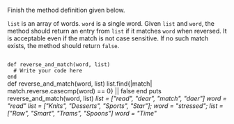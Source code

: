 Finish the method definition given below.

`list` is an array of words. `word` is a single word. Given `list` and `word`, the method should return an entry from `list` if it matches `word` when reversed. It is acceptable even if the match is not case sensitive. If no such match exists, the method should return `false`.


<codeblock language="ruby" type="exercise" testMode="multipleInput">
<code>
def reverse_and_match(word, list)
  # Write your code here
end
</code>

<solution>
def reverse_and_match(word, list)
  list.find{|match| match.reverse.casecmp(word) == 0} || false
end
</solution>

<testcases>
<caller>
puts reverse_and_match(word, list)
</caller>
<testcase>
<i>
list = ["read", "dear", "match", "daer"]
word = "read"
</i>
</testcase>
<testcase>
<i>
list = ["Knits", "Desserts", "Sports", "Star"];
word = "stressed";
</i>
</testcase>
<testcase>
<i>
list = ["Raw", "Smart", "Trams", "Spoons"]
word = "Time"
</i>
</testcase>
</testcases>
</codeblock>
